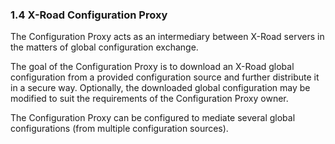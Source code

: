 ### 1.4 X-Road Configuration Proxy

The Configuration Proxy acts as an intermediary between X-Road servers in the matters of global configuration exchange.

The goal of the Configuration Proxy is to download an X-Road global configuration from a provided configuration source and further distribute it in a secure way. Optionally, the downloaded global configuration may be modified to suit the requirements of the Configuration Proxy owner.

The Configuration Proxy can be configured to mediate several global configurations (from multiple configuration sources).